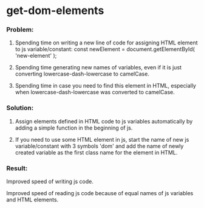 # get-dom-elements

### Problem:

1) Spending time on writing a new line of code for assigning HTML element to js variable/constant:
const newElement = document.getElementById( 'new-element' );

2) Spending time generating new names of variables, even if it is just converting lowercase-dash-lowercase to camelCase.

3) Spending time in case you need to find this element in HTML, especially when lowercase-dash-lowercase was converted to camelCase.

### Solution:

1) Assign elements defined in HTML code to js variables automatically by adding a simple function in the beginning of js.

2) If you need to use some HTML element in js, start the name of new js variable/constant with 3 symbols 'dom' and add the name of newly created variable as the first class name for the element in HTML.

### Result:

Improved speed of writing js code.

Improved speed of reading js code because of equal names of js variables and HTML elements.
